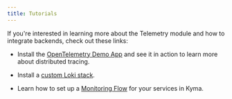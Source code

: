 ```yaml
---
title: Tutorials
---
```


If you're interested in learning more about the Telemetry module and how to integrate backends, check out these links:

- Install the [OpenTelemetry Demo App](https://github.com/kyma-project/examples/tree/main/trace-demo) and see it in action to learn more about distributed tracing.

- Install a [custom Loki stack](https://github.com/kyma-project/examples/tree/main/loki).

- Learn how to set up a [Monitoring Flow](./../../../03-tutorials/00-observability.md) for your services in Kyma. 
